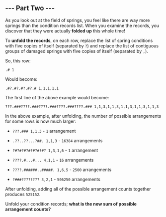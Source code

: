 ## --- Part Two ---
As you look out at the field of springs, you feel like there are way more springs than the condition records list. When you examine the records, you discover that they were actually **folded up** this whole time!
 
To **unfold the records**, on each row, replace the list of spring conditions with five copies of itself (separated by `?`) and replace the list of contiguous groups of damaged springs with five copies of itself (separated by `,`).
 
So, this row:
 

```
.# 1
```

 
Would become:
 

```
.#?.#?.#?.#?.# 1,1,1,1,1
```

 
The first line of the above example would become:
 

```
???.###????.###????.###????.###????.### 1,1,3,1,1,3,1,1,3,1,1,3,1,1,3
```

 
In the above example, after unfolding, the number of possible arrangements for some rows is now much larger:
 
 
- `???.### 1,1,3` - `1` arrangement
 
- `.??..??...?##. 1,1,3` - `16384` arrangements
 
- `?#?#?#?#?#?#?#? 1,3,1,6` - `1` arrangement
 
- `????.#...#... 4,1,1` - `16` arrangements
 
- `????.######..#####. 1,6,5` - `2500` arrangements
 
- `?###???????? 3,2,1` - `506250` arrangements
 
 
After unfolding, adding all of the possible arrangement counts together produces `525152`.
 
Unfold your condition records; **what is the new sum of possible arrangement counts?**
 